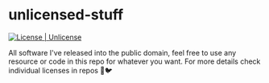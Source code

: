 # unlicensed-stuff

[![License | Unlicense](https://img.shields.io/badge/license-unlicense-blue.svg)](https://github.com/Lydzje/vamp/blob/master/LICENSE)

All software I've released into the public domain, feel free to use any resource or code in this repo for whatever you want. For more details check individual licenses in repos 💾🐦
